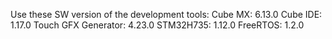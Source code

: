 Use these SW version of the development tools:
Cube MX: 6.13.0
Cube IDE: 1.17.0
Touch GFX Generator: 4.23.0
STM32H735: 1.12.0
FreeRTOS: 1.2.0
